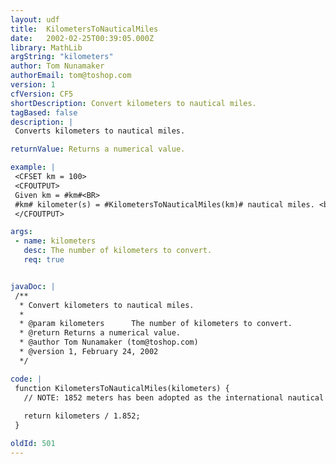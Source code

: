 ```yaml
---
layout: udf
title:  KilometersToNauticalMiles
date:   2002-02-25T00:39:05.000Z
library: MathLib
argString: "kilometers"
author: Tom Nunamaker
authorEmail: tom@toshop.com
version: 1
cfVersion: CF5
shortDescription: Convert kilometers to nautical miles.
tagBased: false
description: |
 Converts kilometers to nautical miles.

returnValue: Returns a numerical value.

example: |
 <CFSET km = 100>
 <CFOUTPUT>
 Given km = #km#<BR>
 #km# kilometer(s) = #KilometersToNauticalMiles(km)# nautical miles. <br>
 </CFOUTPUT>

args:
 - name: kilometers
   desc: The number of kilometers to convert.
   req: true


javaDoc: |
 /**
  * Convert kilometers to nautical miles.
  * 
  * @param kilometers      The number of kilometers to convert. 
  * @return Returns a numerical value. 
  * @author Tom Nunamaker (tom@toshop.com) 
  * @version 1, February 24, 2002 
  */

code: |
 function KilometersToNauticalMiles(kilometers) {
   // NOTE: 1852 meters has been adopted as the international nautical mile 6076.11549 feet)
 
   return kilometers / 1.852;
 }

oldId: 501
---
```


